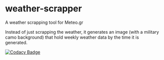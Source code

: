 # weather-scrapper
A weather scrapping tool for Meteo.gr

Instead of just scrapping the weather, it generates an image (with a military camo background) that hold weekly weather data by the time it is generated. 

[![Codacy Badge](https://api.codacy.com/project/badge/Grade/adff91a0cf8948188c97356c23020d9a)](https://www.codacy.com/manual/CheatModeON/weather-scrapper?utm_source=github.com&amp;utm_medium=referral&amp;utm_content=CheatModeON/weather-scrapper&amp;utm_campaign=Badge_Grade)
